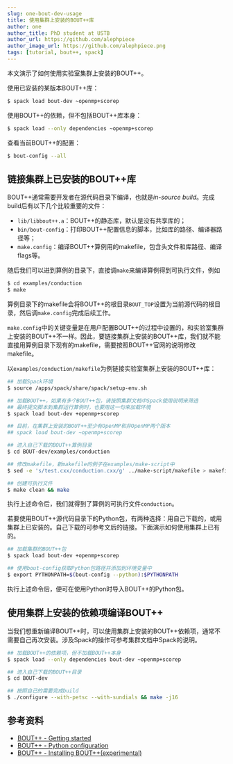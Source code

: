 ```yaml
---
slug: one-bout-dev-usage
title: 使用集群上安装的BOUT++库
author: one
author_title: PhD student at USTB
author_url: https://github.com/alephpiece
author_image_url: https://github.com/alephpiece.png
tags: [tutorial, bout++, spack]
---
```


本文演示了如何使用实验室集群上安装的BOUT++。

使用已安装的某版本BOUT++库：

```bash
$ spack load bout-dev ~openmp+scorep
```

使用BOUT++的依赖，但不包括BOUT++库本身：

```bash
$ spack load --only dependencies ~openmp+scorep
```

查看当前BOUT++的配置：
```bash
$ bout-config --all
```

<!--truncate-->

## 链接集群上已安装的BOUT++库

BOUT++通常需要开发者在源代码目录下编译，也就是*in-source build*。完成build后有以下几个比较重要的文件：

- `lib/libbout++.a`：BOUT++的静态库，默认是没有共享库的；
- `bin/bout-config`：打印BOUT++配置信息的脚本，比如库的路径、编译器路径等；
- `make.config`：编译BOUT++算例用的makefile，包含头文件和库路径、编译flags等。

随后我们可以进到算例的目录下，直接调`make`来编译算例得到可执行文件，例如

```bash
$ cd examples/conduction
$ make
```

算例目录下的makefile会将BOUT++的根目录`BOUT_TOP`设置为当前源代码的根目录，然后调`make.config`完成后续工作。

`make.config`中的关键变量是在用户配置BOUT++的过程中设置的，和实验室集群上安装的BOUT++不一样。因此，要链接集群上安装的BOUT++库，我们就不能直接用算例目录下现有的makefile，需要按照BOUT++官网的说明修改makefile。

以`examples/conduction/makefile`为例链接实验室集群上安装的BOUT++库：

```bash
## 加载Spack环境
$ source /apps/spack/share/spack/setup-env.sh

## 加载BOUT++，如果有多个BOUT++包，请按照集群文档中Spack使用说明来筛选
## 最终提交脚本到集群运行算例时，也要用这一句来加载环境
$ spack load bout-dev +openmp+scorep

## 目前，在集群上安装的BOUT++至少有OpenMP和非OpenMP两个版本
## spack load bout-dev ~openmp+scorep

## 进入自己下载的BOUT++算例目录
$ cd BOUT-dev/examples/conduction

## 修改makefile，新makefile的例子在examples/make-script中
$ sed -e 's/test.cxx/conduction.cxx/g' ../make-script/makefile > makefile

## 创建可执行文件
$ make clean && make
```

执行上述命令后，我们就得到了算例的可执行文件`conduction`。

若要使用BOUT++源代码目录下的Python包，有两种选择：用自己下载的，或用集群上已安装的。自己下载的可参考文后的链接。下面演示如何使用集群上已有的。

```bash
## 加载集群的BOUT++包
$ spack load bout-dev +openmp+scorep

## 使用bout-config获取Python包路径并添加到环境变量中
$ export PYTHONPATH=$(bout-config --python):$PYTHONPATH
```

执行上述命令后，便可在使用Python时导入BOUT++的Python包。

## 使用集群上安装的依赖项编译BOUT++

当我们想重新编译BOUT++时，可以使用集群上安装的BOUT++依赖项，通常不需要自己再次安装。涉及Spack的操作可参考集群文档中Spack的说明。

```bash
## 加载BOUT++的依赖项，但不加载BOUT++本身
$ spack load --only dependencies bout-dev ~openmp+scorep

## 进入自己下载的BOUT++目录
$ cd BOUT-dev

## 按照自己的需要完成build
$ ./configure --with-petsc --with-sundials && make -j16
```

## 参考资料

- [BOUT++ - Getting started](https://bout-dev.readthedocs.io/en/latest/user_docs/installing.html)
- [BOUT++ - Python configuration](https://bout-dev.readthedocs.io/en/latest/user_docs/installing.html#python-configuration)
- [BOUT++ - Installing BOUT++(experimental)](https://bout-dev.readthedocs.io/en/latest/user_docs/installing.html#installing-bout-experimental)